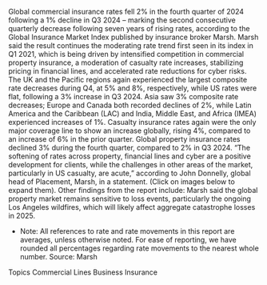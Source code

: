 Global commercial insurance rates fell 2% in the fourth quarter of 2024 following a 1% decline in Q3 2024 – marking the second consecutive quarterly decrease following seven years of rising rates, according to the Global Insurance Market Index published by insurance broker Marsh.
Marsh said the result continues the moderating rate trend first seen in its index in Q1 2021, which is being driven by intensified competition in commercial property insurance, a moderation of casualty rate increases, stabilizing pricing in financial lines, and accelerated rate reductions for cyber risks.
The UK and the Pacific regions again experienced the largest composite rate decreases during Q4, at 5% and 8%, respectively, while US rates were flat, following a 3% increase in Q3 2024.
Asia saw 3% composite rate decreases; Europe and Canada both recorded declines of 2%, while Latin America and the Caribbean (LAC) and India, Middle East, and Africa (IMEA) experienced increases of 1%.
Casualty insurance rates again were the only major coverage line to show an increase globally, rising 4%, compared to an increase of 6% in the prior quarter.
Global property insurance rates declined 3% during the fourth quarter, compared to 2% in Q3 2024.
“The softening of rates across property, financial lines and cyber are a positive development for clients, while the challenges in other areas of the market, particularly in US casualty, are acute,” according to John Donnelly, global head of Placement, Marsh, in a statement.
(Click on images below to expand them).
Other findings from the report include:
Marsh said the global property market remains sensitive to loss events, particularly the ongoing Los Angeles wildfires, which will likely affect aggregate catastrophe losses in 2025. 




* Note: All references to rate and rate movements in this report are averages, unless otherwise noted. For ease of reporting, we have rounded all percentages regarding rate movements to the nearest whole number.
Source: Marsh

Topics
Commercial Lines
Business Insurance

